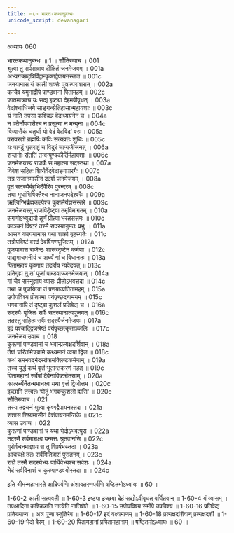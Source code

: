 ```yaml
---
title: ०६० भारत-कथानुबन्धः
unicode_script: devanagari

---
```



अध्यायः 060

भारतकथानुबन्धः ॥ 1 ॥
सौतिरुवाच ।	001  
श्रुत्वा तु सर्पसत्राय दीक्षितं जनमेजयम् ।	001a  
अभ्यगच्छदृषिर्विद्वान्कृष्णद्वैपायनस्तदा ॥	001c  
जनयामास यं काली शक्तेः पुत्रात्पराशरात् ।	002a  
कन्यैव यमुनाद्वीपे पाण्डवानां पितामहम् ॥	002c  
जातमात्रश्च यः सद्य इष्ट्या देहमवीवृधत् ।	003a  
वेदांश्चाधिजगे साङ्गन्सेतिहासान्महायशाः ॥	003c  
यं नाति तपसा कश्चिन्न वेदाध्ययनेन च ।	004a  
न व्रतैर्नोपवासैश्च न प्रसूत्या न मन्युना ॥	004c  
विव्यासैकं चतुर्धा यो वेदं वेदविदां वरः ।	005a  
परावरज्ञो ब्रह्मर्षिः कविः सत्यव्रतः शुचिः ॥	005c  
यः पाण्डुं धृतराष्ट्रं च विदुरं चाप्यजीजनत् ।	006a  
शन्तनोः संततिं तन्वन्पुण्यकीर्तिर्महायशाः ॥	006c  
जनमेजयस्य राजर्षेः स महात्मा सदस्तथा ।	007a  
विवेश सहितः शिष्यैर्वेदवेदाङ्गपारगैः ॥	007c  
तत्र राजानमासीनं ददर्श जनमेजयम् ।	008a  
वृतं सदस्यैर्बहुभिर्देवैरिव पुरन्दरम् ॥	008c  
तथा मूर्धाभिषिक्तैश्च नानाजनपदेश्वरैः ।	009a  
ऋत्विग्भिर्ब्रह्मकल्पैश्च कुशलैर्यज्ञसंस्तरे ॥	009c  
जनमेजयस्तु राजर्षिर्दृष्ट्वा तमृषिमागतम् ।	010a  
सगणोऽभ्युद्ययौ तूर्णं प्रीत्या भरतसत्तमः ॥	010c  
काञ्चनं विष्टरं तस्मै सदस्यानुमतः प्रभुः ।	011a  
आसनं कल्पयामास यथा शक्रो बृहस्पतेः ॥	011c  
तत्रोपविष्टं वरदं देवर्षिगणपूजितम् ।	012a  
पूजयामास राजेन्द्रः शास्त्रदृष्टेन कर्मणा ॥	012c  
पाद्यमाचमनीयं च अर्घ्यं गां च विधानतः ।	013a  
पितामहाय कृष्णाय तदर्हाय न्यवेदयत् ॥	013c  
प्रतिगृह्य तु तां पूजां पाम्डवाज्जनमेजयात् ।	014a  
गां चैव समनुज्ञाय व्यासः प्रीतोऽभवत्तदा ॥	014c  
तथा च पूजयित्वा तं प्रणयात्प्रतितामहम् ।	015a  
उपोपविश्य प्रीतात्मा पर्यपृच्छदनामयम् ॥	015c  
भगवानापि तं दृष्ट्वा कुशलं प्रतिवेद्य च ।	016a  
सदस्यैः पूजितः सर्वैः सदस्यान्प्रत्यपूजयत् ॥	016c  
ततस्तु सहितः सर्वैः सदस्यैर्जनमेजयः ।	017a  
इदं पश्चाद्द्विजश्रेष्ठं पर्यपृच्छत्कृताञ्जलिः ॥	017c  
जनमेजय उवाच ।	018  
कुरूणां पाण्डवानां च भवान्प्रत्यक्षदर्शिवान् ।	018a  
तेषां चरितमिच्छामि कथ्यमानं त्वया द्विज ॥	018c  
कथं समभवद्भेदस्तेषामक्लिष्टकर्मणाम् ।	019a  
तच्च युद्धं कथं वृत्तं भूतान्तकरणं महत् ॥	019c  
पितामहानां सर्वेषां दैवेनाविष्टचेतसाम् ।	020a  
कार्त्स्न्येनैतन्ममाचक्ष्व यथा वृत्तं द्विजोत्तम ।	020c  
इच्छामि तत्त्वतः श्रोतुं भगवन्कुशलो ह्यसि\' ॥	020e  
सौतिरुवाच ।	021  
तस्य तद्वचनं श्रुत्वा कृष्णद्वैपायनस्तदा ।	021a  
शशास शिष्यमासीनं वैशंपायनमन्तिके ॥	021c  
व्यास उवाच ।	022  
कुरूणां पाण्डवानां च यथा भेदोऽभवत्पुरा ।	022a  
तदस्मै सर्वमाचक्ष्व यन्मत्तः श्रुतवानसि ॥	022c  
गुरोर्वचनमाज्ञाय स तु विप्रर्षभस्तदा ।	023a  
आचचक्षे ततः सर्वमितिहासं पुरातनम् ॥	023c  
राज्ञे तस्मै सदस्येभ्यः पार्थिवेभ्यश्च सर्वशः ।	024a  
भेदं सर्वविनाशं च कुरुपाण्डवयोस्तदा ॥ ॥	024c  

इति श्रीमन्महाभारते आदिपर्वणि अंशावतरणपर्वणि षष्टितमोऽध्यायः ॥ 60 ॥

1-60-2 काली सत्यवती ॥ 1-60-3 इष्ट्या इच्छया देहं सद्योऽवीवृधत् वर्धितवान् ॥ 1-60-4 यं व्यासम् । तपआदिना कश्चिन्नाति नात्येति नातिशेते ॥ 1-60-15 उपोपविश्य समीपे उपविश्य ॥ 1-60-16 प्रतिवेद्य प्रतिख्याप्य । अत्र पूजा स्तुतिरेव ॥ 1-60-17 इदं वक्ष्यमाणम् ॥ 1-60-18 प्रत्यक्षदर्शिवान् प्रत्यक्षदर्शी ॥ 1-60-19 भेदो वैरम् ॥ 1-60-20 पितामहानां प्रपितामहानाम् ॥ षष्टितमोऽध्यायः ॥ 60 ॥